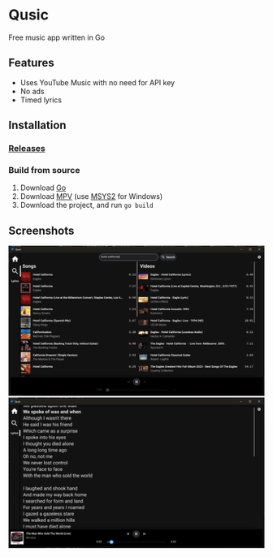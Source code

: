 # Qusic
Free music app written in Go

## Features
- Uses YouTube Music with no need for API key
- No ads
- Timed lyrics

## Installation
### [Releases](https://github.com/oq-x/qusic/releases)

### Build from source
1. Download [Go](https://go.dev)
2. Download [MPV](https://mpv.io) (use [MSYS2](https://www.msys2.org/) for Windows)
3. Download the project, and run `go build`

## Screenshots
![screenshot](screenshots/image.png)
![screenshot](screenshots/image-1.png)